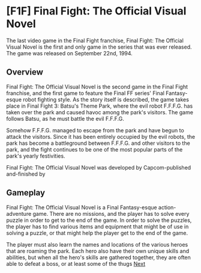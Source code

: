 # [F1F] Final Fight: The Official Visual Novel

The last video game in the Final Fight franchise, Final Fight: The Official Visual Novel is the first and only game in the series that was ever released. The game was released on September 22nd, 1994.

## Overview

Final Fight: The Official Visual Novel is the second game in the Final Fight franchise, and the first game to feature the Final FF series' Final Fantasy-esque robot fighting style. As the story itself is described, the game takes place in Final Fight 3: Batsu's Theme Park, where the evil robot F.F.F.G. has taken over the park and caused havoc among the park's visitors. The game follows Batsu, as he must battle the evil F.F.F.G.

Somehow F.F.F.G. managed to escape from the park and have begun to attack the visitors. Since it has been entirely occupied by the evil robots, the park has become a battleground between F.F.F.G. and other visitors to the park, and the fight continues to be one of the most popular parts of the park's yearly festivities.

Final Fight: The Official Visual Novel was developed by Capcom-published and-finished by                                                                                    
  

## Gameplay

Final Fight: The Official Visual Novel is a Final Fantasy-esque action-adventure game. There are no missions, and the player has to solve every puzzle in order to get to the end of the game. In order to solve the puzzles, the player has to find various items and equipment that might be of use in solving a puzzle, or that might help the player get to the end of the game.

The player must also learn the names and locations of the various heroes that are roaming the park. Each hero also have their own unique skills and abilities, but when all the hero's skills are gathered together, they are often able to defeat a boss, or at least some of the thugs
[Next](324.md)